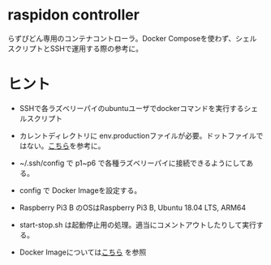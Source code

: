 # raspidon controller

らずぴどん専用のコンテナコントローラ。Docker Composeを使わず、シェルスクリプトとSSHで運用する際の参考に。

# ヒント

* SSHで各ラズベリーパイのubuntuユーザでdockerコマンドを実行するシェルスクリプト

* カレントディレクトリに env.productionファイルが必要。ドットファイルではない。[こちら](https://github.com/tootsuite/mastodon/blob/master/.env.production.sample)を参考に。

* \~/.ssh/config で p1~p6 で各種ラズベリーパイに接続できるようにしてある。

* config で Docker Imageを設定する。

* Raspberry Pi3 B のOSはRaspberry Pi3 B, Ubuntu 18.04 LTS, ARM64

* start-stop.sh は起動停止用の処理。適当にコメントアウトしたりして実行する。

* Docker Imageについては[こちら](https://github.com/mamemomonga/mastodon-arm/wiki) を参照

